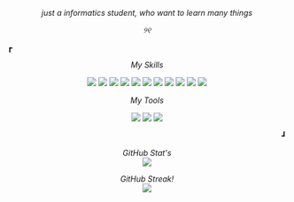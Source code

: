 <p align="center" >
<i>just a informatics student, who want to learn many things</i>
</p>
<p align="center" >
<i>୨୧</i>
</p>

<p align="left" >
┏
</p>

  <p align="center" dir="auto">
    <p align="center" >
      <i>My Skills</i>
    </p>
    <p align="center" >
      <img src="https://img.shields.io/badge/html5-%23E34F26.svg?style=for-the-badge&logo=html5&logoColor=white"/>
      <img src="https://img.shields.io/badge/javascript-%23323330.svg?style=for-the-badge&logo=javascript&logoColor=%23F7DF1E"/>
      <img src="https://img.shields.io/badge/css3-%231572B6.svg?style=for-the-badge&logo=css3&logoColor=white"/>
      <img src="https://img.shields.io/badge/php-%23777BB4.svg?style=for-the-badge&logo=php&logoColor=white"/>
      <img src="https://img.shields.io/badge/react-%2320232a.svg?style=for-the-badge&logo=react&logoColor=%2361DAFB"/>
      <img src="https://img.shields.io/badge/react_native-%2320232a.svg?style=for-the-badge&logo=react&logoColor=%2361DAFB"/>
      <img src="https://img.shields.io/badge/tailwindcss-%2338B2AC.svg?style=for-the-badge&logo=tailwind-css&logoColor=white"/>
      <img src="https://img.shields.io/badge/bootstrap-%238511FA.svg?style=for-the-badge&logo=bootstrap&logoColor=white"/>
      <img src="https://img.shields.io/badge/MongoDB-%234ea94b.svg?style=for-the-badge&logo=mongodb&logoColor=white"/>
      <img src="https://img.shields.io/badge/laravel-%23FF2D20.svg?style=for-the-badge&logo=laravel&logoColor=white"/>
      <img src="https://img.shields.io/badge/mysql-%2300000f.svg?style=for-the-badge&logo=mysql&logoColor=white"/>
    </p>
    <p align="center" >
      <i>My Tools</i>
    </p>
    <p align="center" >
      <img src="https://img.shields.io/badge/Canva-%2300C4CC.svg?style=for-the-badge&logo=Canva&logoColor=white"/>
      <img src="https://img.shields.io/badge/figma-%23F24E1E.svg?style=for-the-badge&logo=figma&logoColor=white"/>
      <img src="https://img.shields.io/badge/Notion-%23000000.svg?style=for-the-badge&logo=notion&logoColor=white"/>
    </p>
  </p>

<p align="right" >
┛
</p>


<p align="center" dir="auto">
  <p align="center" >
      <i>GitHub Stat's</i>
    <br/>
    <img src="https://github-readme-stats.vercel.app/api?username=seaaralee&theme=radical&hide_border=true&include_all_commits=false&count_private=false"/>
  </p>

  <p align="center" >
      <i>GitHub Streak!</i>
    <br/>
    <img src="https://github-readme-streak-stats.herokuapp.com/?user=seaaralee&theme=radical&hide_border=true"/>
  </p>



